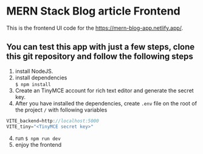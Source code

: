 # MERN Stack Blog article Frontend 
This is the frontend UI code for the https://mern-blog-app.netlify.app/. 


## You can test this app with just a few steps, clone this git repository and follow the following steps
                
1.  install NodeJS.
2.  install dependencies  
`$ npm install`
3. Create an TinyMCE account for rich text editor and generate the secret key.
4. After you have installed the dependencies, create `.env` file on the root of the project `/` with following variables
  
  ```javascript
VITE_backend=http://localhost:5000
VITE_tiny="<TinyMCE secret key>"
  ```
4. run `$ npm run dev`
5. enjoy the frontend
